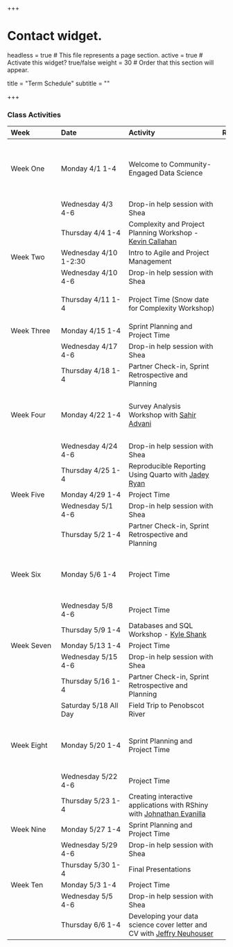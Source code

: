 +++
# Contact widget.
headless = true  # This file represents a page section.
active = true  # Activate this widget? true/false
weight = 30  # Order that this section will appear.

title = "Term Schedule"
subtitle = ""

+++

### Class Activities

|  <div style="width:100px;text-align:left">Week</div> |  <div style="width:140px;text-align:left">Date</div> | <div style="width:200px;text-align:left">Activity</div> | <div style="width:300px;text-align:left">Readings and Assignments</div> |
|:---|:---|:---|:---|
| Week One | Monday 4/1 1-4 | Welcome to Community-Engaged Data Science | <ul><li>Review the [PDP Guidance](/#pdp_plan) </li><li>Sign up for a [PDP Meeting Slot](/#pdp_plan)</li><li>Read [a beginner's guide to scrum](https://www.atlassian.com/blog/project-management/beginners-guide-scrum-and-agile-project-management)</li><li>Read [how to write smart goals](https://www.atlassian.com/blog/productivity/how-to-write-smart-goals#:~:text=What%20are%20SMART%20goals%3F,within%20a%20certain%20time%20frame.)</li></ul>  | 
|  | Wednesday 4/3 4-6 | Drop-in help session with Shea | | 
|  | Thursday 4/4 1-4 | Complexity and Project Planning Workshop - [Kevin Callahan](https://kevin-callahan.com/) | <ul><li>Watch the pre-workshop [video](https://www.youtube.com/watch?v=sfGtw2C95Ms)</li></ul> | 
| Week Two | Wednesday 4/10 1-2:30 | Intro to Agile and Project Management |  | 
|  | Wednesday 4/10 4-6 | Drop-in help session with Shea | | 
|  | Thursday 4/11 1-4 | Project Time (Snow date for Complexity Workshop) | <ul><li>PDP plan due </li><li>Team Contract due</li></ul> | 
| Week Three | Monday 4/15 1-4 | Sprint Planning and Project Time |  | 
|  | Wednesday 4/17 4-6 | Drop-in help session with Shea | | 
|  | Thursday 4/18 1-4 | Partner Check-in, Sprint Retrospective and Planning | | 
| Week Four | Monday 4/22 1-4 | Survey Analysis Workshop with [Sahir Advani](https://joshua-stoll.com/people/) | <ul><li>Submit the first iteration of your project on google classroom </li><li> Submit your Sprint Retrospective on google classroom </li></ul> | 
|  | Wednesday 4/24 4-6 | Drop-in help session with Shea | | 
|  | Thursday 4/25 1-4 | Reproducible Reporting Using Quarto with [Jadey Ryan](https://jadeyryan.com/) | | 
| Week Five | Monday 4/29 1-4 | Project Time |  | 
|  | Wednesday 5/1 4-6 | Drop-in help session with Shea | | 
|  | Thursday 5/2 1-4 | Partner Check-in, Sprint Retrospective and Planning | | 
| Week Six | Monday 5/6 1-4 | Project Time |  <ul><li>Submit the second iteration of your project on google classroom </li><li> Submit your Sprint Retrospective on google classroom </li></ul> |  | 
|  | Wednesday 5/8 4-6 | Project Time | | 
| | Thursday 5/9 1-4 | Databases and SQL Workshop - [Kyle Shank](https://www.coa.edu/live/profiles/2291-kyle-shank) | | 
| Week Seven | Monday 5/13 1-4 | Project Time |  | 
|  | Wednesday 5/15 4-6 | Drop-in help session with Shea | | 
| | Thursday 5/16 1-4 | Partner Check-in, Sprint Retrospective and Planning | | 
| | Saturday 5/18 All Day | Field Trip to Penobscot River | | 
| Week Eight | Monday 5/20 1-4 | Sprint Planning and Project Time | <ul><li>Submit the third iteration of your project on google classroom </li><li> Submit your Sprint Retrospective on google classroom </li></ul> | 
| | Wednesday 5/22 4-6 | Project Time | | 
| | Thursday 5/23 1-4 | Creating interactive applications with RShiny with [Johnathan Evanilla](https://www.linkedin.com/in/johnathan-evanilla-904059172) | | 
| Week Nine | Monday 5/27 1-4 | Sprint Planning and Project Time |  | 
|  | Wednesday 5/29 4-6 | Drop-in help session with Shea | | 
|  | Thursday 5/30 1-4 | Final Presentations | | 
| Week Ten | Monday 5/3 1-4 | Project Time |  | 
|  | Wednesday 5/5 4-6 | Drop-in help session with Shea | |
|  | Thursday 6/6 1-4 | Developing your data science cover letter and CV with [Jeffry Neuhouser](https://www.coa.edu/live/profiles/4665-jeffry-neuhouser/templates/details/staff.php)  | |